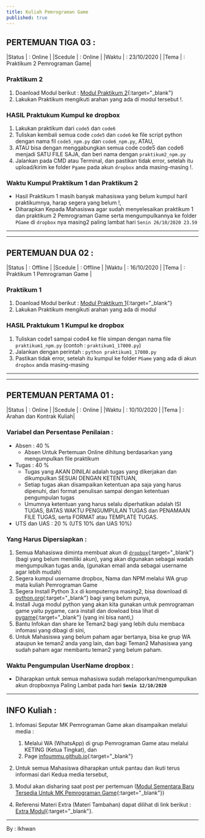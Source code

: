 ```yaml
---
title: Kuliah Pemrograman Game
published: true
---
```


## PERTEMUAN TIGA 03 : 

|Status  | : Online                    |
|Scedule | : Online                    |
|Waktu   | : 23/10/2020                 |
|Tema    | : Praktikum 2 Pemrograman Game|

### Praktikum 2

1. Doanload Modul berikut : [Modul Praktikum 2](assets/reff/pgame/Modul_Pgame_prak_2.pdf){:target="_blank"}
2. Lakukan Praktikum mengikuti arahan yang ada di modul tersebut !. 


### HASIL Praktukum Kumpul ke dropbox

1. Lakukan praktikum dari `code5` dan `code6`
2. Tuliskan kembali semua code `code5` dan `code6` ke file script python dengan nama fil `code5_npm.py` dan `code6_npm.py`, ATAU,
3. ATAU bisa dengan menggabungkan semua code code5 dan code6 menjadi SATU FILE SAJA, dan beri nama dengan `praktikum2_npm.py`
4. Jalankan pada CMD atau Terminal, dan pastikan tidak error, setelah itu upload/kirim ke folder `Pgame` pada akun `dropbox` anda masing-masing !.


### Waktu Kumpul Praktikum 1 dan Praktikum 2
- Hasil Praktikum 1 masih banyak mahasiswa yang belum kumpul haril praktikumnya, harap segera yang belum !,
- Diharapkan Kepada Mahasiswa agar sudah menyelesaikan praktikum 1 dan praktikum 2 Pemrograman Game serta mengumpulkannya ke folder `PGame` di `dropbox` nya masing2 paling lambat hari `Senin 26/10/2020 23.59`

***
***

## PERTEMUAN DUA 02 : 

|Status  | : Offline                    |
|Scedule | : Offline                    |
|Waktu   | : 16/10/2020                 |
|Tema    | : Praktikum 1 Pemrograman Game |


### Praktikum 1 
1. Doanload Modul berikut : [Modul Praktikum 1](assets/reff/pgame/Modul_Pgame_prak_1.pdf){:target="_blank"}
2. Lakukan Praktikum mengikuti arahan yang ada di modul 


### HASIL Praktukum 1 Kumpul ke dropbox
1. Tuliskan code1 sampai code4 ke file simpan dengan nama file `praktikum1_npm.py` (contoh : `praktikum1_17000.py`)
2. Jalankan dengan perintah : `python praktikum1_17000.py` 
3. Pastikan tidak error, setelah itu kumpul ke folder `PGame` yang ada di akun `dropbox` anda masing-masing


***
***

## PERTEMUAN PERTAMA 01 : 

|Status  | : Online                   |
|Scedule | : Online                   |
|Waktu   | : 10/10/2020               |
|Tema    | : Arahan dan Kontrak Kuliah|



### Variabel dan Persentase Penilaian :
- Absen  : 40 % 
    - Absen Untuk Pertemuan Online dihitung berdasarkan yang mengumpulkan file praktikum 
- Tugas  : 40 % 
    - Tugas yang AKAN DINILAI adalah tugas yang dikerjakan dan dikumpulkan SESUAI DENGAN KETENTUAN,
    - Setiap tugas akan disampaikan ketentuan apa saja yang harus dipenuhi, dari format penulisan sampai dengan ketentuan pengumpulan tugas
    - Umumnya ketentuan yang harus selalu diperhatikan adalah ISI TUGAS, BATAS WAKTU PENGUMPULAN TUGAS dan PENAMAAN FILE TUGAS, serta FORMAT atau TEMPLATE TUGAS.
- UTS dan UAS : 20 % (UTS 10% dan UAS 10%)

### Yang Harus Dipersiapkan : 
1. Semua Mahasiswa diminta membuat akun di [`dropbox`](https://www.dropbox.com/){:target="_blank"} (bagi yang belum memiliki akun), yang akan digunakan sebagai wadah mengumpulkan tugas anda, (gunakan email anda sebagai username agar lebih mudah)
2. Segera kumpul  username dropbox, Nama dan NPM melalui WA grup mata kuliah Pemrograman Game
3. Segera Install Python 3.x di komputernya masing2, bisa download di [python.org](https://www.python.org/){:target="_blank"} bagi yang belum punya,
4. Install Juga modul python yang akan kita gunakan untuk pemrograman game yaitu pygame, cara install dan dowload bisa lihat di [pygame](https://www.pygame.org/wiki/GettingStarted){:target="_blank"} (yang ini bisa nanti,)
5. Bantu Infokan dan share ke Teman2 bagi yang lebih dulu membaca infomasi yang dibagi di sini,
6. Untuk Mahasiswa yang belum paham agar bertanya, bisa ke grup WA ataupun ke teman2 anda yang lain, dan bagi Teman2 Mahasiswa yang sudah paham agar membantu teman2 yang belum paham.


### Waktu Pengumpulan UserName dropbox :
* Diharapkan untuk semua mahasiswa sudah melaporkan/mengumpulkan akun dropboxnya Paling Lambat pada hari <b>`Senin 12/10/2020`</b>

***

## INFO Kuliah : 

1. Infomasi Seputar MK Pemrograman Game akan disampaikan melalui media : 
    1. Melalui WA (WhatsApp) di grup Pemrograman Game atau melalui KETING (Ketua Tingkat), dan
    2. Page [infoummu.github.io](https://infoummu.github.io/){:target="_blank"}

1. Untuk semua Mahasiswa diharapkan untuk pantau dan ikuti terus informasi dari Kedua media tersebut, 
2. Modul akan disharing saat post per pertemuan ([Modul Sementara Baru Tersedia Untuk MK Pemrograman Game](downloads){:target="_blank"}) 
3. Referensi Materi Extra (Materi Tambahan) dapat dilihat di link berikut : [Extra Modul](Reff){:target="_blank"}.

***
By : Ikhwan 